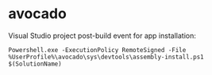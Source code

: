 # avocado

Visual Studio project post-build event for app installation:

    Powershell.exe -ExecutionPolicy RemoteSigned -File %UserProfile%\avocado\sys\devtools\assembly-install.ps1 $(SolutionName)

